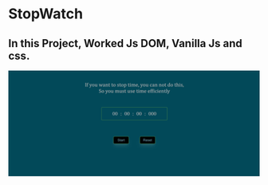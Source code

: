 # StopWatch 
## In this Project, Worked Js DOM, Vanilla Js and css.



![StopWatch](./img/StopWatch.gif "StopWatch")
